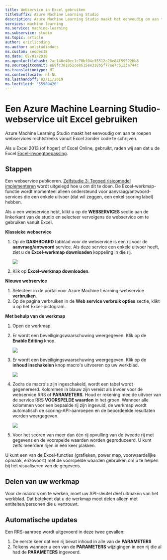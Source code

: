 ```yaml
---
title: Webservice in Excel gebruiken
titleSuffix: Azure Machine Learning Studio
description: Azure Machine Learning Studio maakt het eenvoudig om aan te roepen webservices rechtstreeks vanuit Excel zonder code te schrijven.
services: machine-learning
ms.service: machine-learning
ms.subservice: studio
ms.topic: article
author: ericlicoding
ms.author: amlstudiodocs
ms.custom: seodec18
ms.date: 02/01/2018
ms.openlocfilehash: 2ac140e40ec1c70bf04c35512c28e84f59522bb8
ms.sourcegitcommit: e69fc381852ce8615ee318b5f77ae7c6123a744c
ms.translationtype: MT
ms.contentlocale: nl-NL
ms.lasthandoff: 02/11/2019
ms.locfileid: "55989420"
---
```

# <a name="consuming-an-azure-machine-learning-studio-web-service-from-excel"></a>Een Azure Machine Learning Studio-webservice uit Excel gebruiken

 Azure Machine Learning Studio maakt het eenvoudig om aan te roepen webservices rechtstreeks vanuit Excel zonder code te schrijven.

Als u Excel 2013 (of hoger) of Excel Online, gebruikt, raden wij aan dat u de Excel [Excel-invoegtoepassing](excel-add-in-for-web-services.md).



## <a name="steps"></a>Stappen
Een webservice publiceren. [Zelfstudie 3: Tegoed risicomodel implementeren](tutorial-part3-credit-risk-deploy.md) wordt uitgelegd hoe u om dit te doen. De Excel-werkmap-functie wordt momenteel alleen ondersteund voor aanvraag/antwoord-services die een enkele uitvoer (dat wil zeggen, een enkel scoring label) hebben. 

Als u een webservice hebt, klikt u op de **WEBSERVICES** sectie aan de linkerkant van de studio en selecteer vervolgens de webservice om te gebruiken vanuit Excel.

**Klassieke webservice**

1. Op de **DASHBOARD** tabblad voor de webservice is een rij voor de **aanvraag/antwoord** service. Als deze service een enkele uitvoer heeft, ziet u de **Excel-werkmap downloaden** koppeling in die rij.
   
    ![][1]
2. Klik op **Excel-werkmap downloaden**.

**Nieuwe webservice**

1. Selecteer in de portal voor Azure Machine Learning-webservice **verbruiken**.
2. Op de pagina verbruiken in de **Web service verbruik opties** sectie, klikt u op het Excel-pictogram.

**Met behulp van de werkmap**

1. Open de werkmap.
2. Er wordt een beveiligingswaarschuwing weergegeven. Klik op de **Enable Editing** knop.
   
    ![][2]
3. Er wordt een beveiligingswaarschuwing weergegeven. Klik op de **inhoud inschakelen** knop macro's uitvoeren op uw werkblad.
   
    ![][3]
4. Zodra de macro's zijn ingeschakeld, wordt een tabel wordt gegenereerd. Kolommen in blauw zijn vereist als invoer voor de webservice RRS of **PARAMETERS**. Houd er rekening mee de uitvoer van de service RRS **VOORSPELDE waarden** in het groen. Wanneer alle kolommen voor een bepaalde rij zijn ingevuld, de werkmap wordt automatisch de scoring-API-aanroepen en de beoordeelde resultaten worden weergegeven.
   
    ![][4]
5. Voor het scoren van meer dan één rij opvulling van de tweede rij met gegevens en de voorspelde waarden worden geproduceerd. U kunt zelfs meerdere rijen in één keer plakken.

U kunt een van de Excel-functies (grafieken, power map, voorwaardelijke opmaak, enzovoort) met de voorspelde waarden gebruiken om u te helpen bij het visualiseren van de gegevens.    

## <a name="sharing-your-workbook"></a>Delen van uw werkmap
Voor de macro's om te werken, moet uw API-sleutel deel uitmaken van het werkblad. Dat betekent dat u de werkmap moet delen alleen met entiteiten/personen die u vertrouwt.

## <a name="automatic-updates"></a>Automatische updates
Een RRS-aanroep wordt uitgevoerd in deze twee gevallen:

1. De eerste keer dat een rij bevat inhoud in alle van de **PARAMETERS**
2. Telkens wanneer u een van de **PARAMETERS** wijzigingen in een rij die al had de **PARAMETERS** ingevoerd.

[1]: ./media/consuming-from-excel/excellink.png
[2]: ./media/consuming-from-excel/enableeditting.png
[3]: ./media/consuming-from-excel/enablecontent.png
[4]: ./media/consuming-from-excel/sampletable.png
